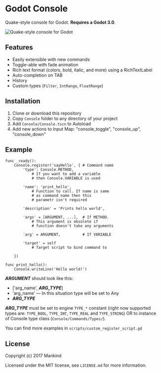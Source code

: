 Godot Console
============

Quake-style console for Godot. **Requires a Godot 3.0**.

![Quake-style console for Godot](https://github.com/QuentinCaffeino/godot-console/blob/master/screenshot_3.png)

## Features

- Easily extensible with new commands
- Toggle-able with fade animation
- Rich text format (colors, bold, italic, and more) using a RichTextLabel
- Auto-completion on TAB
- History
- Custom types (`Filter`, `IntRange`, `FloatRange`)

## Installation

1. Clone or download this repository
2. Copy `Console` folder to any directory of your project
3. Add `Console/Console.tscn` to Autoload
4. Add new actions to Input Map: "console_toggle", "console_up", "console_down"

## Example

```gdscript
func _ready():
	Console.register('sayHello', { # Command name
		'type': Console.METHOD,
			# If you want to add a variable
			# then Console.VARIABLE is used

		'name': 'print_hello',
			# Function to call. If name is same
			# as command name then this
			# parametr isn't required

		'description' = 'Prints hello world',

		'args' = [ARGUMENT, ...],  # If METHOD.
			# This argument is obsolete if
			# function doesn't take any arguments

		'arg' = ARGUMENT,          # If VARIABLE

		'target' = self
			# Target script to bind command to

	})

func print_hello():
	Console.writeLine('Hello world!')
```

***ARGUMENT*** should look like this:
- ['arg_name', ***ARG_TYPE***]
- 'arg_name' — In this situation type will be set to Any
- ***ARG_TYPE***

***ARG_TYPE*** must be set to engine `TYPE_*` constant (right now supported types are: `TYPE_BOOL`, `TYPE_INT`, `TYPE_REAL` and `TYPE_STRING`) OR to instance of Console type class  (`Console/Commands/Types/`).

You can find more examples in `scripts/custom_register_script.gd`

## License

Copyright (c) 2017 Mankind

Licensed under the MIT license, see `LICENSE.md` for more information.
